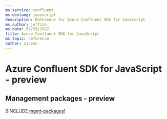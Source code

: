 ```yaml
---
ms.service: confluent
ms.devlang: javascript
description: Reference for Azure Confluent SDK for JavaScript
ms.author: jeffish
ms.data: 07/29/2022
title: Azure Confluent SDK for JavaScript
ms.topic: reference
author: xirzec
---
```

# Azure Confluent SDK for JavaScript - preview

## Management packages - preview
[!INCLUDE [mgmt-packages](confluent-mgmt-index.md)]